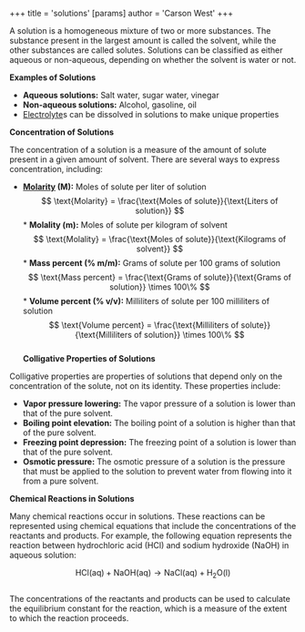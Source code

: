 +++
 title = 'solutions'
[params]
	author = 'Carson West'
+++

A solution is a homogeneous mixture of two or more substances. The substance present in the largest amount is called the solvent, while the other substances are called solutes. Solutions can be classified as either aqueous or non-aqueous, depending on whether the solvent is water or not.

**Examples of Solutions**

* **Aqueous solutions:** Salt water, sugar water, vinegar
* **Non-aqueous solutions:** Alcohol, gasoline, oil
* [Electrolyte](./../electrolyte/)s can be dissolved in solutions to make unique properties

**Concentration of Solutions**

The concentration of a solution is a measure of the amount of solute present in a given amount of solvent. There are several ways to express concentration, including:

* **[Molarity](./../molarity/) (M):** Moles of solute per liter of solution
 $$ \text{Molarity} = \frac{\text{Moles of solute}}{\text{Liters of solution}} $$  * **Molality (m):** Moles of solute per kilogram of solvent
 $$ \text{Molality} = \frac{\text{Moles of solute}}{\text{Kilograms of solvent}} $$  * **Mass percent (% m/m):** Grams of solute per 100 grams of solution
 $$ \text{Mass percent} = \frac{\text{Grams of solute}}{\text{Grams of solution}} \times 100\% $$  * **Volume percent (% v/v):** Milliliters of solute per 100 milliliters of solution
 $$ \text{Volume percent} = \frac{\text{Milliliters of solute}}{\text{Milliliters of solution}} \times 100\% $$  
**Colligative Properties of Solutions**

Colligative properties are properties of solutions that depend only on the concentration of the solute, not on its identity. These properties include:

* **Vapor pressure lowering:** The vapor pressure of a solution is lower than that of the pure solvent.
* **Boiling point elevation:** The boiling point of a solution is higher than that of the pure solvent.
* **Freezing point depression:** The freezing point of a solution is lower than that of the pure solvent.
* **Osmotic pressure:** The osmotic pressure of a solution is the pressure that must be applied to the solution to prevent water from flowing into it from a pure solvent.

**Chemical Reactions in Solutions**

Many chemical reactions occur in solutions. These reactions can be represented using chemical equations that include the concentrations of the reactants and products. For example, the following equation represents the reaction between hydrochloric acid (HCl) and sodium hydroxide (NaOH) in aqueous solution:

 $$ \text{HCl(aq)} + \text{NaOH(aq)} \rightarrow \text{NaCl(aq)} + \text{H}_2\text{O(l)} $$  
The concentrations of the reactants and products can be used to calculate the equilibrium constant for the reaction, which is a measure of the extent to which the reaction proceeds.